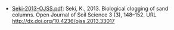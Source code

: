 - [Seki-2013-OJSS.pdf](Seki-2013-OJSS.pdf): Seki, K., 2013. Biological clogging of sand columns. Open Journal of Soil Science 3 (3), 148–152. URL http://dx.doi.org/10.4236/ojss.2013.33017
